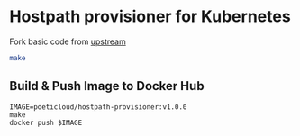 # Hostpath provisioner for Kubernetes

Fork basic code from [upstream](https://github.com/kubernetes-sigs/sig-storage-lib-external-provisioner/tree/master/examples/hostpath-provisioner)

```bash
make
```

## Build & Push Image to Docker Hub

```shell
IMAGE=poeticloud/hostpath-provisioner:v1.0.0
make
docker push $IMAGE
```
